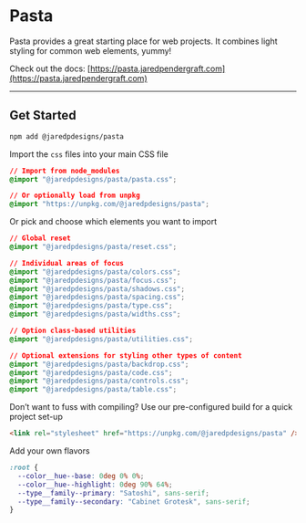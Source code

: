 # Pasta

Pasta provides a great starting place for web projects. It combines light styling for common web elements, yummy!

Check out the docs: [https://pasta.jaredpendergraft.com](https://pasta.jaredpendergraft.com)

***

## Get Started

```bash
npm add @jaredpdesigns/pasta
```

Import the `css` files into your main CSS file

```css
// Import from node_modules
@import "@jaredpdesigns/pasta/pasta.css";

// Or optionally load from unpkg
@import "https://unpkg.com/@jaredpdesigns/pasta";
```

Or pick and choose which elements you want to import

```css
// Global reset
@import "@jaredpdesigns/pasta/reset.css";

// Individual areas of focus
@import "@jaredpdesigns/pasta/colors.css";
@import "@jaredpdesigns/pasta/focus.css";
@import "@jaredpdesigns/pasta/shadows.css";
@import "@jaredpdesigns/pasta/spacing.css";
@import "@jaredpdesigns/pasta/type.css";
@import "@jaredpdesigns/pasta/widths.css";

// Option class-based utilities
@import "@jaredpdesigns/pasta/utilities.css";

// Optional extensions for styling other types of content
@import "@jaredpdesigns/pasta/backdrop.css";
@import "@jaredpdesigns/pasta/code.css";
@import "@jaredpdesigns/pasta/controls.css";
@import "@jaredpdesigns/pasta/table.css";
```

Don’t want to fuss with compiling? Use our pre-configured build for a quick project set-up

```html
<link rel="stylesheet" href="https://unpkg.com/@jaredpdesigns/pasta" />
```

Add your own flavors

```css
:root {
  --color__hue--base: 0deg 0% 0%;
  --color__hue--highlight: 0deg 90% 64%;
  --type__family--primary: "Satoshi", sans-serif;
  --type__family--secondary: "Cabinet Grotesk", sans-serif;
}
```